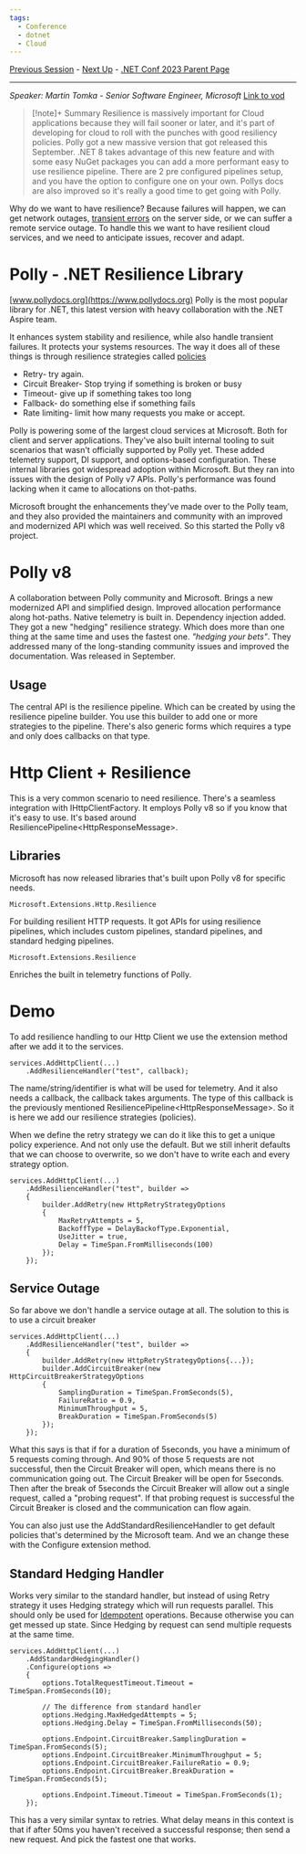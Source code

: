 ```yaml
---
tags:
  - Conference
  - dotnet
  - Cloud
---
```

[Previous Session](Improving%20your%20application%20telemetry%20using%20.NET%208%20and%20Open%20Telemetry.md) - [Next Up](App%20Service%20the%20best%20place%20to%20host%20your%20.NET%208%20Web%20Apps.md) - [.NET Conf 2023 Parent Page](README.md)

---
_Speaker: Martin Tomka - Senior Software Engineer, Microsoft_
[Link to vod](https://www.youtube.com/watch?v=BDZpuFI8mMM)

>[!note]+ Summary
>Resilience is massively important for Cloud applications because they will fail sooner or later, and it's part of developing for cloud to roll with the punches with good resiliency policies.
>Polly got a new massive version that got released this September. .NET 8 takes advantage of this 
>new feature and with some easy NuGet packages you can add a more performant easy to use resilience pipeline. There are 2 pre configured pipelines setup, and you have the option to configure one on your own. Pollys docs are also improved so it's really a good time to get going with Polly.

Why do we want to have resilience? Because failures will happen, we can get network outages, [transient errors](https://learn.microsoft.com/en-us/azure/architecture/best-practices/transient-faults#why-do-transient-faults-occur-in-the-cloud) on the server side, or we can suffer a remote service outage. 
To handle this we want to have resilient cloud services, and we need to anticipate issues, recover and adapt.
# Polly - .NET Resilience Library
[www.pollydocs.org](https://www.pollydocs.org)
Polly is the most popular library for .NET, this latest version with heavy collaboration with the .NET Aspire team.

It enhances system stability and resilience, while also handle transient failures. It protects your systems resources. The way it does all of these things is through resilience strategies called [policies](https://www.pollydocs.org/strategies)
- Retry- try again.
- Circuit Breaker- Stop trying if something is broken or busy
- Timeout- give up if something takes too long
- Fallback- do something else if something fails
- Rate limiting- limit how many requests you make or accept.

Polly is powering some of the largest cloud services at Microsoft. Both for client and server applications. They've also built internal tooling to suit scenarios that wasn't officially supported by Polly yet. These added telemetry support, DI support, and options-based configuration. These internal libraries got widespread adoption within Microsoft. But they ran into issues with the design of Polly v7 APIs. Polly's performance was found lacking when it came to allocations on thot-paths. 

Microsoft brought the enhancements they've made over to the Polly team, and they also provided the maintainers and community with an improved and modernized API which was well received. So this started the Polly v8 project.
# Polly v8
A collaboration between Polly community and Microsoft. 
Brings a new modernized API and simplified design. 
Improved allocation performance along hot-paths.
Native telemetry is built in. 
Dependency injection added.
They got a new "hedging" resilience strategy. Which does more than one thing at the same time and uses the fastest one. _"hedging your bets"_.
They addressed many of the long-standing community issues and improved the documentation.
Was released in September.
## Usage
The central API is the resilience pipeline. Which can be created by using the resilience pipeline builder. You use this builder to add one or more strategies to the pipeline. There's also generic forms which requires a type and only does callbacks on that type.

# Http Client + Resilience
This is a very common scenario to need resilience. There's a seamless integration with IHttpClientFactory. It employs Polly v8 so if you know that it's easy to use. It's based around ResiliencePipeline\<HttpResponseMessage>.  

## Libraries
Microsoft has now released libraries that's built upon Polly v8 for specific needs.

	Microsoft.Extensions.Http.Resilience
For building resilient HTTP requests. It got APIs for using resilience pipelines, which includes custom pipelines, standard pipelines, and standard hedging pipelines.

	Microsoft.Extensions.Resilience
Enriches the built in telemetry functions of Polly.
# Demo
To add resilience handling to our Http Client we use the extension method after we add it to the services.

```Csharp
services.AddHttpClient(...)
	.AddResilienceHandler("test", callback);
```

The name/string/identifier is what will be used for telemetry. And it also needs a callback, the callback takes arguments. The type of this callback is the previously mentioned ResiliencePipeline\<HttpResponseMessage>. So it is here we add our resilience strategies (policies). 

When we define the retry strategy we can do it like this to get a unique policy experience. And not only use the default. But we still inherit defaults that we can choose to overwrite, so we don't have to write each and every strategy option.
```Csharp
services.AddHttpClient(...)
	.AddResilienceHandler("test", builder => 
	{
		builder.AddRetry(new HttpRetryStrategyOptions
		{
			MaxRetryAttempts = 5,
			BackoffType = DelayBackofType.Exponential,
			UseJitter = true,
			Delay = TimeSpan.FromMilliseconds(100)			
		});
	});
```

## Service Outage
So far above we don't handle a service outage at all. The solution to this is to use a circuit breaker
```Csharp
services.AddHttpClient(...)
	.AddResilienceHandler("test", builder => 
	{
		builder.AddRetry(new HttpRetryStrategyOptions{...});
		builder.AddCircuitBreaker(new HttpCircuitBreakerStrategyOptions
		{
			SamplingDuration = TimeSpan.FromSeconds(5),
			FailureRatio = 0.9,
			MinimumThroughput = 5,
			BreakDuration = TimeSpan.FromSeconds(5)
		});
	});
```
What this says is that if for a duration of 5seconds, you have a minimum of 5 requests coming through. And 90% of those 5 requests are not successful, then the Circuit Breaker will open, which means there is no communication going out. The Circuit Breaker will be open for 5seconds. Then after the break of 5seconds the Circuit Breaker will allow out a single request, called a "probing request". If that probing request is successful the Circuit Breaker is closed and the communication can flow again.

You can also just use the AddStandardResilienceHandler to get default policies that's determined by the Microsoft team. And we an change these with the Configure extension method.

## Standard Hedging Handler
Works very similar to the standard handler, but instead of using Retry strategy it uses Hedging strategy which will run requests parallel. This should only be used for [Idempotent](../../../Agnostic%20Principles/Idempotent.md) operations. Because otherwise you can get messed up state. Since Hedging by request can send multiple requests at the same time. 

```Csharp
services.AddHttpClient(...)
	.AddStandardHedgingHandler()
	.Configure(options => 
	{
		options.TotalRequestTimeout.Timeout = TimeSpan.FromSeconds(10);

		// The difference from standard handler
		options.Hedging.MaxHedgedAttempts = 5;
		options.Hedging.Delay = TimeSpan.FromMilliseconds(50);

		options.Endpoint.CircuitBreaker.SamplingDuration = TimeSpan.FromSeconds(5);
		options.Endpoint.CircuitBreaker.MinimumThroughput = 5;
		options.Endpoint.CircuitBreaker.FailureRatio = 0.9;
		options.Endpoint.CircuitBreaker.BreakDuration = TimeSpan.FromSeconds(5);

		options.Endpoint.Timeout.Timeout = TimeSpan.FromSeconds(1);
	});
```
This has a very similar syntax to retries. What delay means in this context is that if after 50ms you haven't received a successful response; then send a new request. And pick the fastest one that works. 